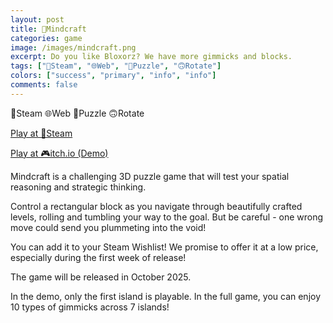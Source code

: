 ```yaml
---
layout: post
title: 🧊Mindcraft
categories: game
image: /images/mindcraft.png
excerpt: Do you like Bloxorz? We have more gimmicks and blocks.
tags: ["🦾Steam", "🌐Web", "🧩Puzzle", "🙃Rotate"]
colors: ["success", "primary", "info", "info"]
comments: false
---
```


<span class="badge badge-success">🦾Steam</span>
<span class="badge badge-primary">🌐Web</span>
<span class="badge badge-info">🧩Puzzle</span>
<span class="badge badge-info">🙃Rotate</span>


<a href="https://store.steampowered.com/app/3974510/Mindcraft/" class="btn btn-primary btn-lg">Play at 🦾Steam</a>

<a href="https://sublevelgames.itch.io/mindcraft-demo" class="btn btn-primary btn-lg">Play at 🎮itch.io (Demo)</a>


Mindcraft is a challenging 3D puzzle game that will test your spatial reasoning and strategic thinking. 

Control a rectangular block as you navigate through beautifully crafted levels, rolling and tumbling your way to the goal. But be careful - one wrong move could send you plummeting into the void!


You can add it to your Steam Wishlist! We promise to offer it at a low price, especially during the first week of release!

The game will be released in October 2025.



In the demo, only the first island is playable. In the full game, you can enjoy 10 types of gimmicks across 7 islands!